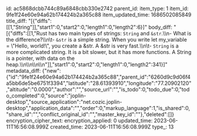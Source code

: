 id: ac5868dcbb744c89a6848cbb330e2742
parent_id: 
item_type: 1
item_id: 9fe1f24e60e94a62b174424b2a365c88
item_updated_time: 1686502085849
title_diff: "[{\"diffs\":[[1,\"String\"]],\"start1\":0,\"start2\":0,\"length1\":0,\"length2\":6}]"
body_diff: "[{\"diffs\":[[1,\"Rust has two main types of strings: `String` and `&str`.\\\n- What is the difference?\\\n\\t- `&str` is a simple string. When you write let my_variable = \\\"Hello, world!\\\", you create a &str. A &str is very fast.\\\n\\t- `String` is a more complicated string. It is a bit slower, but it has more functions. A String is a pointer, with data on the heap.\\\n\\\n\\\n\\\n\"]],\"start1\":0,\"start2\":0,\"length1\":0,\"length2\":341}]"
metadata_diff: {"new":{"id":"9fe1f24e60e94a62b174424b2a365c88","parent_id":"6260d9c9d06f4a5bb6de5be6751f3394","latitude":"28.61393910","longitude":"77.20902120","altitude":"0.0000","author":"","source_url":"","is_todo":0,"todo_due":0,"todo_completed":0,"source":"joplin-desktop","source_application":"net.cozic.joplin-desktop","application_data":"","order":0,"markup_language":1,"is_shared":0,"share_id":"","conflict_original_id":"","master_key_id":""},"deleted":[]}
encryption_cipher_text: 
encryption_applied: 0
updated_time: 2023-06-11T16:56:08.999Z
created_time: 2023-06-11T16:56:08.999Z
type_: 13